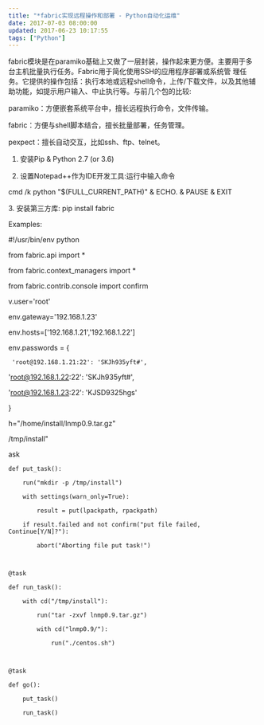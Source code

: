 ```yaml
---
title: "*fabric实现远程操作和部署 - Python自动化运维"
date: 2017-07-03 08:00:00
updated: 2017-06-23 10:17:55
tags: ["Python"]
---
```

fabric模块是在paramiko基础上又做了一层封装，操作起来更方便。主要用于多台主机批量执行任务。Fabric用于简化使用SSH的应用程序部署或系统管
理任务。它提供的操作包括：执行本地或远程shell命令，上传/下载文件，以及其他辅助功能，如提示用户输入、中止执行等。与前几个包的比较:

paramiko：方便嵌套系统平台中，擅长远程执行命令，文件传输。

fabric：方便与shell脚本结合，擅长批量部署，任务管理。

pexpect：擅长自动交互，比如ssh、ftp、telnet。

  

  1. 安装Pip & Python 2.7 (or 3.6)

  2. 设置Notepad++作为IDE开发工具:运行中输入命令 
 
 
 cmd /k python "$(FULL_CURRENT_PATH)" & ECHO. & PAUSE & EXIT

3\. 安装第三方库: pip install fabric

  

Examples:

 
 
 #!/usr/bin/env python

 from fabric.api import *

 from fabric.context_managers import *

 from fabric.contrib.console import confirm

 

v.user='root'

 env.gateway='192.168.1.23'

 env.hosts=['192.168.1.21','192.168.1.22']

 env.passwords = {

     'root@192.168.1.21:22': 'SKJh935yft#',

  'root@192.168.1.22:22': 'SKJh935yft#',

  'root@192.168.1.23:22': 'KJSD9325hgs'

 }

 

h="/home/install/lnmp0.9.tar.gz"

/tmp/install"

 

ask

    def put_task():

        run("mkdir -p /tmp/install")

        with settings(warn_only=True):

            result = put(lpackpath, rpackpath)

        if result.failed and not confirm("put file failed, Continue[Y/N]?"):

            abort("Aborting file put task!")

    

    @task

    def run_task():

        with cd("/tmp/install"):

            run("tar -zxvf lnmp0.9.tar.gz")

            with cd("lnmp0.9/"):

                run("./centos.sh")

    

    @task

    def go():

        put_task()

        run_task()

  

  

